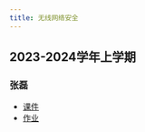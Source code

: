 ```yaml
---
title: 无线网络安全
---
```


## 2023-2024学年上学期

### 张磊

- [课件](drive.vanillaaaa.org/SharedCourses/软件工程学院/无线网络安全/2023-2024学年上学期/课件)
- [作业](drive.vanillaaaa.org/SharedCourses/软件工程学院/无线网络安全/2023-2024学年上学期/作业)
